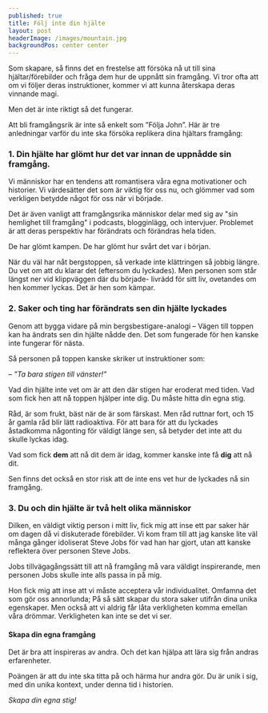```yaml
---
published: true
title: Följ inte din hjälte
layout: post
headerImage: /images/mountain.jpg
backgroundPos: center center
---
```


<p class="lead">Som skapare, så finns det en frestelse att försöka nå ut till sina hjältar/förebilder och fråga dem hur de uppnått sin framgång. Vi tror ofta att om vi följer deras instruktioner, kommer vi att kunna återskapa deras vinnande magi.</p>

Men det är inte riktigt så det fungerar.

Att bli framgångsrik är inte så enkelt som ”Följa John”. Här är tre anledningar varför du inte ska försöka replikera dina hjältars framgång:

### 1. Din hjälte har glömt hur det var innan de uppnådde sin framgång.

Vi människor har en tendens att romantisera våra egna motivationer och historier. Vi värdesätter det som är viktig för oss nu, och glömmer vad som verkligen betydde något för oss när vi började.

Det är även vanligt att framgångsrika människor delar med sig av "sin hemlighet till framgång" i podcasts, blogginlägg, och intervjuer. Problemet är att deras perspektiv har förändrats och förändras hela tiden.

De har glömt kampen. De har glömt hur svårt det var i början.

När du väl har nåt bergstoppen, så verkade inte klättringen så jobbig längre. Du vet om att du klarar det (eftersom du lyckades). Men personen som står längst ner vid klippväggen där du började- livrädd för sitt liv, ovetandes om hen kommer lyckas. Det är hen som kämpar.

### 2. Saker och ting har förändrats sen din hjälte lyckades

Genom att bygga vidare på min bergsbestigare-analogi – Vägen till toppen kan ha ändrats sen din hjälte nådde den. Det som fungerade för hen kanske inte fungerar för nästa.

Så personen på toppen kanske skriker ut instruktioner som:

*– ”Ta bara stigen till vänster!”*

Vad din hjälte inte vet om är att den där stigen har eroderat med tiden. Vad som fick hen att nå toppen hjälper inte dig. Du måste hitta din egna stig.

Råd, är som frukt, bäst när de är som färskast. Men råd ruttnar fort, och 15 år gamla råd blir lätt radioaktiva. För att bara för att du lyckades åstadkomma någonting för väldigt länge sen, så betyder det inte att du skulle lyckas idag.

Vad som fick **dem** att nå dit dem är idag, kommer kanske inte få **dig** att nå dit.

Sen finns det också en stor risk att de inte ens vet hur de lyckades nå sin framgång. 

### 3. Du och din hjälte är två helt olika människor

Dilken, en väldigt viktig person i mitt liv, fick mig att inse ett par saker här om dagen då vi diskuterade förebilder. Vi kom fram till att jag kanske lite väl många gånger idoliserat Steve Jobs för vad han har gjort, utan att kanske reflektera över personen Steve Jobs.

Jobs tillvägagångssätt till att nå framgång må vara väldigt inspirerande, men personen Jobs skulle inte alls passa in på mig.

Hon fick mig att inse att vi måste acceptera vår individualitet. Omfamna det som gör oss annorlunda; På så sätt skapar du stora saker utifrån dina unika egenskaper. Men också att vi aldrig får låta verkligheten komma emellan våra drömmar. Verkligheten kan inte se det vi ser.

#### Skapa din egna framgång

Det är bra att inspireras av andra. Och det kan hjälpa att lära sig från andras erfarenheter. 

Poängen är att du inte ska titta på och härma hur andra gör. Du är unik i sig, med din unika kontext, under denna tid i historien.

*Skapa din egna stig!*
